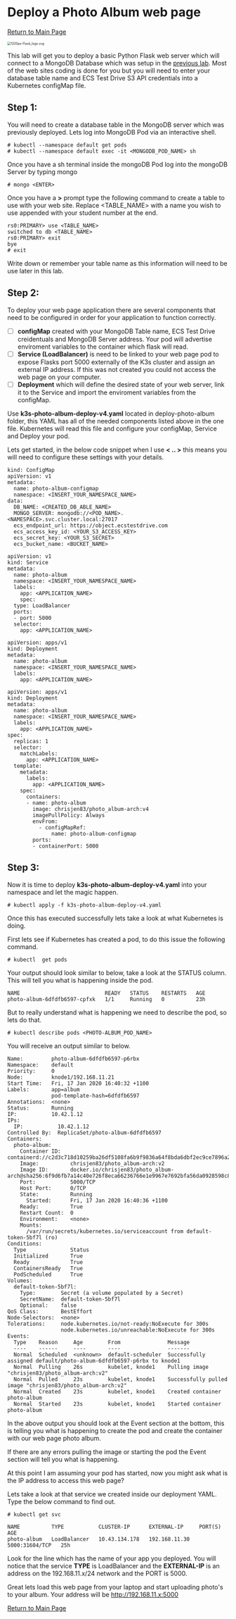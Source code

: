 # Deploy a Photo Album web page

[Return to Main Page](https://github.com/chrisjen83/k3s-labs)

<img src="1200px-Flask_logo.svg.png" alt="1200px-Flask_logo.svg" style="zoom:50%;" />

This lab will get you to deploy a basic Python Flask web server which will connect to a MongoDB Database which was setup in the [previous lab](https://github.com/chrisjen83/k3s-labs/tree/master/deploy-mongo#setup-mongodb-on-k3s-arm64). Most of the web sites coding is done for you but you will need to enter your database table name and ECS Test Drive S3 API credentials into a Kubernetes configMap file.

## Step 1:

You will need to create a database table in the MongoDB server which was previously deployed.  Lets log into MongoDB Pod via an interactive shell.

```
# kubectl --namespace default get pods
# kubectl --namespace default exec -it <MONGODB_POD_NAME> sh
```

Once you have a sh terminal inside the mongoDB Pod log into the mongoDB Server by typing mongo

```
# mongo <ENTER>
```

Once you have a **>** prompt type the following command to create a table to use with your web site. Replace <TABLE_NAME> with a name you wish to use appended with your student number at the end.

```
rs0:PRIMARY> use <TABLE_NAME>
switched to db <TABLE_NAME>
rs0:PRIMARY> exit
bye
# exit
```

Write down or remember your table name as this information will need to be use later in this lab.

## Step 2:

To deploy your web page application there are several components that need to be configured in order for your application to function correctly.

- [ ] **configMap** created with your MongoDB Table name, ECS Test Drive creidentuals and MongoDB Server address.  Your pod will advertise enviroment variables to the container which flask will read.
- [ ] **Service (LoadBalancer)** is need to be linked to your web page pod to expose Flasks port 5000 externally of the K3s cluster and assign an external IP address. If this was not created you could not access the web page on your computer.
- [ ] **Deployment** which will define the desired state of your web server, link it to the Service and import the enviroment variables from the configMap.

Use **k3s-photo-album-deploy-v4.yaml** located in deploy-photo-album folder, this YAML has all of the needed components listed above in the one file.  Kubernetes will read this file and configure your configMap, Service and Deploy your pod.

Lets get started, in the below code snippet when I use **< .. >** this means you will need to configure these settings with your details.

```
kind: ConfigMap
apiVersion: v1
metadata:
  name: photo-album-configmap
  namespace: <INSERT_YOUR_NAMESPACE_NAME>
data:
  DB_NAME: <CREATED_DB_ABLE_NAME>
  MONGO_SERVER: mongodb://<POD_NAME>.<NAMESPACE>.svc.cluster.local:27017
  ecs_endpoint_url: https://object.ecstestdrive.com
  ecs_access_key_id: <YOUR_S3_ACCESS_KEY>
  ecs_secret_key: <YOUR_S3_SECRET>
  ecs_bucket_name: <BUCKET_NAME>
```

```
apiVersion: v1
kind: Service
metadata:
  name: photo-album
  namespace: <INSERT_YOUR_NAMESPACE_NAME>
  labels:
    app: <APPLICATION_NAME>
    spec:
  type: LoadBalancer
  ports:
  - port: 5000
  selector:
    app: <APPLICATION_NAME>
```

```
apiVersion: apps/v1
kind: Deployment
metadata:
  name: photo-album
  namespace: <INSERT_YOUR_NAMESPACE_NAME>
  labels:
    app: <APPLICATION_NAME>
```

```
apiVersion: apps/v1
kind: Deployment
metadata:
  name: photo-album
  namespace: <INSERT_YOUR_NAMESPACE_NAME>
  labels:
    app: <APPLICATION_NAME>
spec:
  replicas: 1
  selector:
    matchLabels:
      app: <APPLICATION_NAME>
  template:
    metadata:
      labels:
        app: <APPLICATION_NAME>
    spec:
      containers:
      - name: photo-album
        image: chrisjen83/photo_album-arch:v4
        imagePullPolicy: Always
        envFrom:
          - configMapRef:
              name: photo-album-configmap
        ports:
        - containerPort: 5000
```



## Step 3:

Now it is time to deploy **k3s-photo-album-deploy-v4.yaml** into your namespace and let the magic happen.

```
# kubectl apply -f k3s-photo-album-deploy-v4.yaml
```

Once this has executed successfully lets take a look at what Kubernetes is doing.

First lets see if Kubernetes has created a pod, to do this issue the following command.

```
# kubectl  get pods
```

Your output should look similar to below, take a look at the STATUS column.  This will tell you what is happening inside the pod.

```
NAME                           READY   STATUS    RESTARTS   AGE
photo-album-6dfdfb6597-cpfxk   1/1     Running   0          23h
```

But to really understand what is happening we need to describe the pod, so lets do that.

```
# kubectl describe pods <PHOTO-ALBUM_POD_NAME>
```

 You will receive an output similar to below.

```
Name:         photo-album-6dfdfb6597-p6rbx
Namespace:    default
Priority:     0
Node:         knode1/192.168.11.21
Start Time:   Fri, 17 Jan 2020 16:40:32 +1100
Labels:       app=album
              pod-template-hash=6dfdfb6597
Annotations:  <none>
Status:       Running
IP:           10.42.1.12
IPs:
  IP:           10.42.1.12
Controlled By:  ReplicaSet/photo-album-6dfdfb6597
Containers:
  photo-album:
    Container ID:   containerd://c2d3c718d10259ba26df5108fa6b9f9836a64f8bda6dbf2ec9ce7896a2530fa7
    Image:          chrisjen83/photo_album-arch:v2
    Image ID:       docker.io/chrisjen83/photo_album-arch@sha256:6f9d6fb7a14c40e726f8eca66236766e1e9967e7692bfa56da0928598c8aa7cc
    Port:           5000/TCP
    Host Port:      0/TCP
    State:          Running
      Started:      Fri, 17 Jan 2020 16:40:36 +1100
    Ready:          True
    Restart Count:  0
    Environment:    <none>
    Mounts:
      /var/run/secrets/kubernetes.io/serviceaccount from default-token-5bf7l (ro)
Conditions:
  Type              Status
  Initialized       True 
  Ready             True 
  ContainersReady   True 
  PodScheduled      True 
Volumes:
  default-token-5bf7l:
    Type:        Secret (a volume populated by a Secret)
    SecretName:  default-token-5bf7l
    Optional:    false
QoS Class:       BestEffort
Node-Selectors:  <none>
Tolerations:     node.kubernetes.io/not-ready:NoExecute for 300s
                 node.kubernetes.io/unreachable:NoExecute for 300s
Events:
  Type    Reason     Age        From               Message
  ----    ------     ----       ----               -------
  Normal  Scheduled  <unknown>  default-scheduler  Successfully assigned default/photo-album-6dfdfb6597-p6rbx to knode1
  Normal  Pulling    26s        kubelet, knode1    Pulling image "chrisjen83/photo_album-arch:v2"
  Normal  Pulled     23s        kubelet, knode1    Successfully pulled image "chrisjen83/photo_album-arch:v2"
  Normal  Created    23s        kubelet, knode1    Created container photo-album
  Normal  Started    23s        kubelet, knode1    Started container photo-album
```

In the above output you should look at the Event section at the bottom, this is telling you what is happening to create the pod and create the container with our web page photo album.

If there are any errors pulling the image or starting the pod the Event section will tell you what is happening.

At this point I am assuming your pod has started, now you might ask what is the IP address to access this web page? 

Lets take a look at that service we created inside our deployment YAML.  Type the below command to find out.

```
# kubectl get svc
```

```
NAME          TYPE           CLUSTER-IP      EXTERNAL-IP     PORT(S)          AGE
photo-album   LoadBalancer   10.43.134.178   192.168.11.30   5000:31604/TCP   25h

```

Look for the line which has the name of your app you deployed.  You will notice that the service **TYPE** is LoadBalancer and the **EXTERNAL-IP** is an address on the 192.168.11.x/24 network and the PORT is 5000.

Great lets load this web page from your laptop and start uploading photo's to your album.  Your address will be http://192.168.11.x:5000

[Return to Main Page](https://github.com/chrisjen83/k3s-labs)